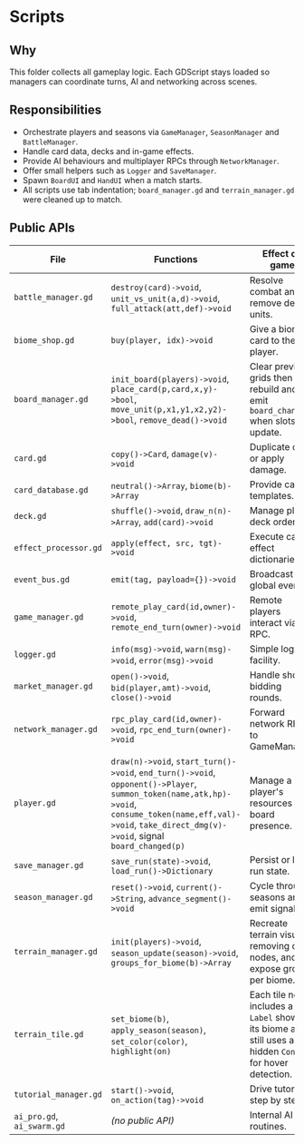 # Scripts

## Why
This folder collects all gameplay logic. Each GDScript stays loaded so managers can coordinate turns, AI and networking across scenes.

## Responsibilities
- Orchestrate players and seasons via `GameManager`, `SeasonManager` and `BattleManager`.
- Handle card data, decks and in-game effects.
- Provide AI behaviours and multiplayer RPCs through `NetworkManager`.
- Offer small helpers such as `Logger` and `SaveManager`.
- Spawn `BoardUI` and `HandUI` when a match starts.
- All scripts use tab indentation; `board_manager.gd` and `terrain_manager.gd` were cleaned up to match.

## Public APIs
| File | Functions | Effect on game |
|------|-----------|----------------|
| `battle_manager.gd` | `destroy(card)->void`, `unit_vs_unit(a,d)->void`, `full_attack(att,def)->void` | Resolve combat and remove dead units. |
| `biome_shop.gd` | `buy(player, idx)->void` | Give a biome card to the player. |
| `board_manager.gd` | `init_board(players)->void`, `place_card(p,card,x,y)->bool`, `move_unit(p,x1,y1,x2,y2)->bool`, `remove_dead()->void` | Clear previous grids then rebuild and emit `board_changed` when slots update. |
| `card.gd` | `copy()->Card`, `damage(v)->void` | Duplicate card or apply damage. |
| `card_database.gd` | `neutral()->Array`, `biome(b)->Array` | Provide card templates. |
| `deck.gd` | `shuffle()->void`, `draw_n(n)->Array`, `add(card)->void` | Manage player deck ordering. |
| `effect_processor.gd` | `apply(effect, src, tgt)->void` | Execute card effect dictionaries. |
| `event_bus.gd` | `emit(tag, payload={})->void` | Broadcast global events. |
| `game_manager.gd` | `remote_play_card(id,owner)->void`, `remote_end_turn(owner)->void` | Remote players interact via RPC. |
| `logger.gd` | `info(msg)->void`, `warn(msg)->void`, `error(msg)->void` | Simple logging facility. |
| `market_manager.gd` | `open()->void`, `bid(player,amt)->void`, `close()->void` | Handle shop bidding rounds. |
| `network_manager.gd` | `rpc_play_card(id,owner)->void`, `rpc_end_turn(owner)->void` | Forward network RPC to GameManager. |
| `player.gd` | `draw(n)->void`, `start_turn()->void`, `end_turn()->void`, `opponent()->Player`, `summon_token(name,atk,hp)->void`, `consume_token(name,eff,val)->void`, `take_direct_dmg(v)->void`, signal `board_changed(p)` | Manage a player's resources and board presence. |
| `save_manager.gd` | `save_run(state)->void`, `load_run()->Dictionary` | Persist or load run state. |
| `season_manager.gd` | `reset()->void`, `current()->String`, `advance_segment()->void` | Cycle through seasons and emit signals. |
| `terrain_manager.gd` | `init(players)->void`, `season_update(season)->void`, `groups_for_biome(b)->Array` | Recreate terrain visuals, removing old nodes, and expose groups per biome. |
| `terrain_tile.gd` | `set_biome(b)`, `apply_season(season)`, `set_color(color)`, `highlight(on)` | Each tile now includes a `Label` showing its biome and still uses a hidden `Control` for hover detection. |
| `tutorial_manager.gd` | `start()->void`, `on_action(tag)->void` | Drive tutorial step by step. |
| `ai_pro.gd`, `ai_swarm.gd` | *(no public API)* | Internal AI routines. |

